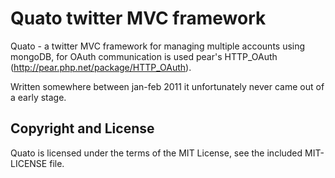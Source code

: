 Quato twitter MVC framework
===========================
Quato - a twitter MVC framework for managing multiple accounts using mongoDB, for OAuth communication is used pear's HTTP_OAuth (http://pear.php.net/package/HTTP_OAuth).

Written somewhere between jan-feb 2011 it unfortunately never came out of a early stage.

Copyright and License
---------------------
Quato is licensed under the terms of the MIT License, see the included MIT-LICENSE file.
